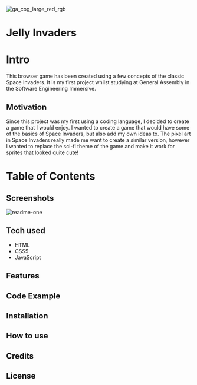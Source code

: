 ![ga_cog_large_red_rgb](https://cloud.githubusercontent.com/assets/40461/8183776/469f976e-1432-11e5-8199-6ac91363302b.png)

<!-- Project title -->
# Jelly Invaders

<!-- Small introduction to game in 2/3 sentences. -->
# Intro
This browser game has been created using a few concepts of the classic Space Invaders.
It is my first project whilst studying at General Assembly in the Software Engineering Immersive. 


<!-- Short description about motivation behind the creation and maintenance of the project. -->
<!-- why this project matters -->
## Motivation
Since this project was my first using a coding language, I decided to create a game that I would enjoy. I wanted to create a game that would have some of the basics of Space Invaders, but also add my own ideas to. The pixel art in Space Invaders really made me want to create a similar version, however I wanted to replace the sci-fi theme of the game and make it work for sprites that looked quite cute!

# Table of Contents




<!-- Build status buttons -->
<!-- need more info -->

<!-- Code style buttons -->

## Screenshots
<!-- include logo screenshots, demo screenshots -->
![readme-one](assets/screenshots/)

## Tech used
* HTML
* CSS5
* JavaScript

## Features
<!-- what makes your project stand out? -->

## Code Example
<!-- developers should be able to figure out how your project solves their problem by looking at the code example. Make sure the API you are showing off is obvious, and that your code is short and concise. -->

## Installation
<!-- Provide step by step series of examples and explanations about how to get a development env running. -->

## How to use
<!-- include step by step guide to use your project. -->

## Credits
<!-- This could be a link to any repo which inspired you to build this project, any blogposts or links to people who contrbuted in this project. -->

## License
<!-- A short snippet describing the license (MIT, Apache etc) -->
<!-- MIT © Yourname -->

<!-- details to help a new user get started: 1. how to install and start the game -->